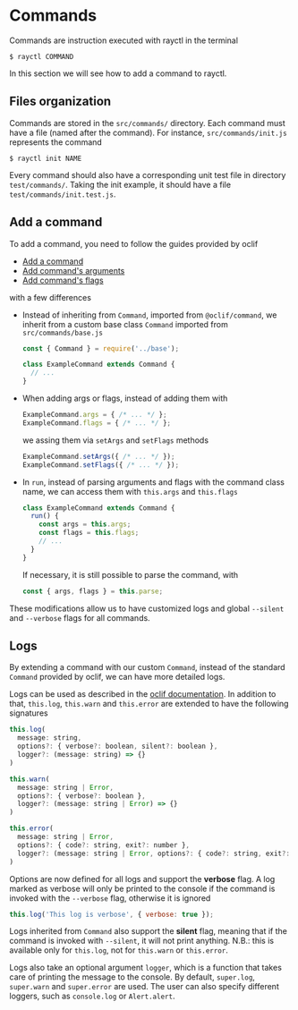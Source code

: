 # Commands

Commands are instruction executed with rayctl in the terminal
```
$ rayctl COMMAND
```

In this section we will see how to add a command to rayctl.

## Files organization

Commands are stored in the `src/commands/` directory. Each command must have a
file (named after the command). For instance, `src/commands/init.js` represents
the command
```
$ rayctl init NAME
```

Every command should also have a corresponding unit test file in directory
`test/commands/`. Taking the init example, it should have a file
`test/commands/init.test.js`.

## Add a command

To add a command, you need to follow the guides provided by oclif
* [Add a command](https://oclif.io/docs/commands)
* [Add command's arguments](https://oclif.io/docs/args)
* [Add command's flags](https://oclif.io/docs/flags)

with a few differences
* Instead of inheriting from `Command`, imported from `@oclif/command`, we
  inherit from a custom base class `Command` imported from
  `src/commands/base.js`
  ```js
  const { Command } = require('../base');
  
  class ExampleCommand extends Command {
    // ...
  }
  ```
* When adding args or flags, instead of adding them with
  ```js
  ExampleCommand.args = { /* ... */ };
  ExampleCommand.flags = { /* ... */ };
  ```
  we assing them via `setArgs` and `setFlags` methods
  ```js
  ExampleCommand.setArgs({ /* ... */ });
  ExampleCommand.setFlags({ /* ... */ });
  ```
* In `run`, instead of parsing arguments and flags with the command class name,
  we can access them with `this.args` and `this.flags`
  ```js
  class ExampleCommand extends Command {
    run() {
      const args = this.args;
      const flags = this.flags;
      // ...
    }
  }
  ```
  If necessary, it is still possible to parse the command, with
  ```js
  const { args, flags } = this.parse;
  ```

These modifications allow us to have customized logs and global `--silent` and
`--verbose` flags for all commands.

## Logs

By extending a command with our custom `Command`, instead of the standard
`Command` provided by oclif, we can have more detailed logs.

Logs can be used as described in the [oclif documentation](https://oclif.io/docs/commands).
In addition to that, `this.log`, `this.warn` and `this.error` are extended to
have the following signatures
```js
this.log(
  message: string,
  options?: { verbose?: boolean, silent?: boolean },
  logger?: (message: string) => {}
)

this.warn(
  message: string | Error,
  options?: { verbose?: boolean },
  logger?: (message: string | Error) => {}
)

this.error(
  message: string | Error,
  options?: { code?: string, exit?: number },
  logger?: (message: string | Error, options?: { code?: string, exit?: number }) => {}
)
```

Options are now defined for all logs and support the **verbose** flag. A log
marked as verbose will only be printed to the console if the command is invoked
with the `--verbose` flag, otherwise it is ignored
```js
this.log('This log is verbose', { verbose: true });
```

Logs inherited from `Command` also support the **silent** flag, meaning that if
the command is invoked with `--silent`, it will not print anything. N.B.: this
is available only for `this.log`, not for `this.warn` or `this.error`.

Logs also take an optional argument `logger`, which is a function that takes
care of printing the message to the console. By default, `super.log`,
`super.warn` and `super.error` are used. The user can also specify different
loggers, such as `console.log` or `Alert.alert`.
